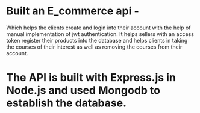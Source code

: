 # Built an E_commerce api -
Which helps the clients create and login into their account with the help of manual implementation of jwt authentication.
It helps sellers with an access token register their products into the database and helps clients in taking the courses of their interest as well as removing the courses from their account.
# The API is built with Express.js in Node.js and used Mongodb to establish the database.
